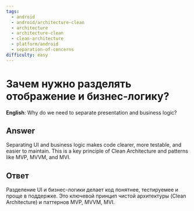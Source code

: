 ```yaml
---
tags:
  - android
  - android/architecture-clean
  - architecture
  - architecture-clean
  - clean-architecture
  - platform/android
  - separation-of-concerns
difficulty: easy
---
```


# Зачем нужно разделять отображение и бизнес-логику?

**English**: Why do we need to separate presentation and business logic?

## Answer

Separating UI and business logic makes code clearer, more testable, and easier to maintain. This is a key principle of Clean Architecture and patterns like MVP, MVVM, and MVI.

## Ответ

Разделение UI и бизнес-логики делает код понятнее, тестируемее и проще в поддержке. Это ключевой принцип чистой архитектуры (Clean Architecture) и паттернов MVP, MVVM, MVI.

